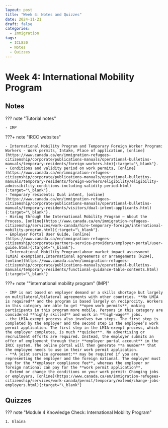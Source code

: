 ```yaml
---
layout: post
title: "Week 4: Notes and Quizzes"
date: 2024-11-21
draft: false
categories:
  - Immigration
tags:
  - ICL830
  - Notes
  - Quizzes
---
```


# Week 4: International Mobility Program

## Notes

??? note "Tutorial notes"

    - IMP

???+ note "IRCC websites"

    - International Mobility Program and Temporary Foreign Worker Program: Workers - Work permits, Intake, Place of application, [online](https://www.canada.ca/en/immigration-refugees-citizenship/corporate/publications-manuals/operational-bulletins-manuals/temporary-residents/foreign-workers.htm){:target="\_blank"}.
    - Conditions and validity period on work permits, [online](https://www.canada.ca/en/immigration-refugees-citizenship/corporate/publications-manuals/operational-bulletins-manuals/temporary-residents/foreign-workers/eligibility/eligibility-admissibility-conditions-including-validity-period.html){:target="\_blank"}.
    - Temporary residents: Dual intent, [online](https://www.canada.ca/en/immigration-refugees-citizenship/corporate/publications-manuals/operational-bulletins-manuals/temporary-residents/visitors/dual-intent-applicants.html){:target="\_blank"}.
    - Hiring through the International Mobility Program – About the Process, [online](https://www.canada.ca/en/immigration-refugees-citizenship/services/work-canada/hire-temporary-foreign/international-mobility-program.html){:target="\_blank"}.
    - Employer Portal User Guide, [online](https://www.canada.ca/en/immigration-refugees-citizenship/corporate/partners-service-providers/employer-portal/user-guide.html){:target="\_blank"}.
    - International Mobility Program:Labour market impact assessment (LMIA) exemptions,International agreements or arrangements [R204], [online](https://www.canada.ca/en/immigration-refugees-citizenship/corporate/publications-manuals/operational-bulletins-manuals/temporary-residents/functional-guidance-table-contents.html){:target="\_blank"}

???+ note ""international mobility program" (IMP)"

    - IMP is not based on employer demand or a skills shortage but largely on multilateral/bilateral agreements with other countries. **No LMIA is required** and the program is based largely on reciprocity. Workers in this category are able to get **open work permits**, making participants in this program more mobile. Persons in this category are considered **highly skilled** and work in **high-wage** jobs.
    - the LMIA-exempt process also involves two steps. The first step is completed by the employer and the second step is the employee’s work permit application. The first step in the LMIA-exempt process, which the employer completes, is much **quicker**. No advertising or recruitment efforts are required. Instead, the employer submits an offer of employment through their **employer portal account** in the IRCC system. The online portal will then generate **a number** that the employee needs to use in their work permit application.
    - **A joint service agreement:** may be required if you are representing the employer and the foreign national. The employer must pay for the **employer compliance fee**, whereas the employer or foreign national can pay for the **work permit application**.
    - Extend or change the conditions on your work permit: Changing jobs or employers, [online](https://www.canada.ca/en/immigration-refugees-citizenship/services/work-canada/permit/temporary/extend/change-jobs-employers.html){:target="\_blank"}

## Quizzes

??? note "Module 4 Knowledge Check: International Mobility Program"

    1. Elaina
